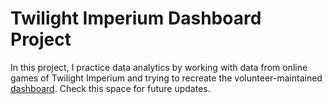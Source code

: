 # Twilight Imperium Dashboard Project

In this project, I practice data analytics by working with data from online games of Twilight Imperium and trying to recreate the volunteer-maintained [dashboard](https://lookerstudio.google.com/u/0/reporting/3b435bf2-2100-488c-a424-130f1d22ebb0/page/pE58B?params=%7B%22df333%22:%22include%25EE%2580%25801%25EE%2580%2580IN%25EE%2580%25805%22%7D). Check this space for future updates.
